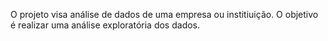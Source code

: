 O projeto visa análise de dados de uma empresa ou institiuição.
O objetivo é realizar uma análise exploratória dos dados.